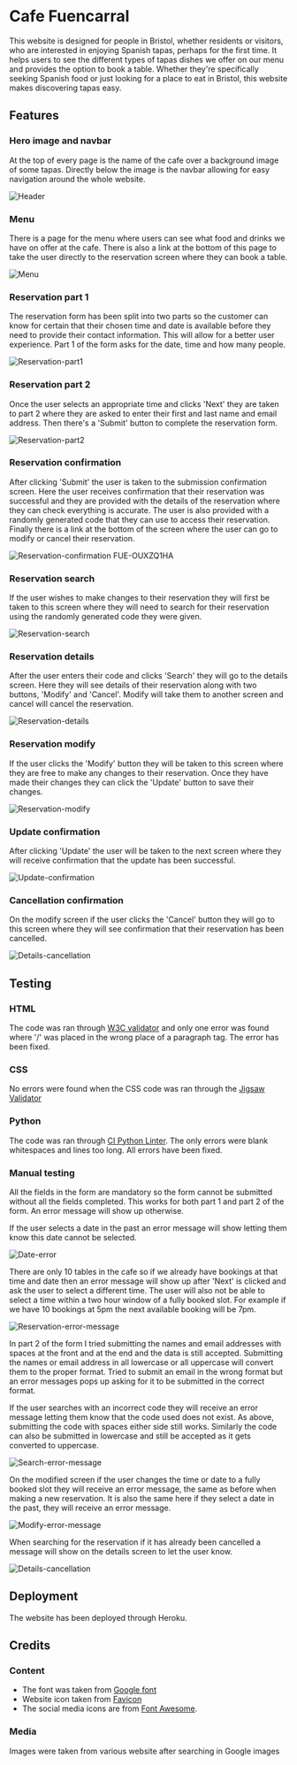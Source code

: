 # Cafe Fuencarral
This website is designed for people in Bristol, whether residents or visitors, who are interested in enjoying Spanish tapas, perhaps for the first time. It helps users to see the different types of tapas dishes we offer on our menu and provides the option to book a table. Whether they're specifically seeking Spanish food or just looking for a  place to eat in Bristol, this website makes discovering tapas easy.

## Features

### Hero image and navbar

At the top of every page is the name of the cafe over a background image of some tapas. Directly below the image is the navbar allowing for easy navigation around the whole website.

![Header](static/images/hero-image-navbar.png)

### Menu

There is a page for the menu where users can see what food and drinks we have on offer at the cafe. There is also a link at the bottom of this page to take the user directly to the reservation screen where they can book a table.

![Menu](static/images/menu.png)

### Reservation part 1

The reservation form has been split into two parts so the customer can know for certain that their chosen time and date is available before they need to provide their contact information. This will allow for a better user experience. Part 1 of the form asks for the date, time and how many people. 

![Reservation-part1](static/images/reservation-part1.png)

### Reservation part 2

Once the user selects an appropriate time and clicks 'Next' they are taken to part 2 where they are asked to enter their first and last name and email address. Then there's a 'Submit' button to complete the reservation form.

![Reservation-part2](static/images/reservation-part2.png)

### Reservation confirmation

After clicking 'Submit' the user is taken to the submission confirmation screen. Here the user receives confirmation that their reservation was successful and they are provided with the details of the reservation where they can check everything is accurate. The user is also provided with a randomly generated code that they can use to access their reservation. Finally there is a link at the bottom of the screen where the user can go to modify or cancel their reservation. 

![Reservation-confirmation](static/images/reservation-confirmation.png) FUE-OUXZQ1HA

### Reservation search

If the user wishes to make changes to their reservation they will first be taken to this screen where they will need to search for their reservation using the randomly generated code they were given. 

![Reservation-search](static/images/reservation-search.png)

### Reservation details

After the user enters their code and clicks 'Search' they will go to the details screen. Here they will see details of their reservation along with two buttons, 'Modify' and 'Cancel'. Modify will take them to another screen and cancel will cancel the reservation. 

![Reservation-details](static/images/reservation-details.png)

### Reservation modify

If the user clicks the 'Modify' button they will be taken to this screen where they are free to make any changes to their reservation. Once they have made their changes they can click the 'Update' button to save their changes. 

![Reservation-modify](static/images/reservation-modify.png)

### Update confirmation

After clicking 'Update' the user will be taken to the next screen where they will receive confirmation that the update has been successful.

![Update-confirmation](static/images/update-confirmation.png)

### Cancellation confirmation

On the modify screen if the user clicks the 'Cancel' button they will go to this screen where they will see confirmation that their reservation has been cancelled.

![Details-cancellation](static/images/details-cancellation.png)


## Testing

### HTML

The code was ran through [W3C validator](https://validator.w3.org/#validate_by_input) and only one error was found where '/' was placed in the wrong place of a paragraph tag. The error has been fixed.

### CSS

No errors were found when the CSS code was ran through the [Jigsaw Validator](https://jigsaw.w3.org/css-validator/#validate_by_input)

### Python

The code was ran through [CI Python Linter](https://pep8ci.herokuapp.com/). The only errors were blank whitespaces and lines too long. All errors have been fixed.

### Manual testing

All the fields in the form are mandatory so the form cannot be submitted without all the fields completed. This works for both part 1 and part 2 of the form. An error message will show up otherwise. 

If the user selects a date in the past an error message will show letting them know this date cannot be selected.

![Date-error](static/images/date-error.png)

There are only 10 tables in the cafe so if we already have bookings at that time and date then an error message will show up after 'Next' is clicked and ask the user to select a different time. The user will also not be able to select a time within a two hour window of a fully booked slot. For example if we have 10 bookings at 5pm the next available booking will be 7pm.

![Reservation-error-message](static/images/reservation-error-message.png)

In part 2 of the form I tried submitting the names and email addresses with spaces at the front and at the end and the data is still accepted. Submitting the names or email address in all lowercase or all uppercase will convert them to the proper format. Tried to submit an email in the wrong format but an error messages pops up asking for it to be submitted in the correct format.

If the user searches with an incorrect code they will receive an error message letting them know that the code used does not exist. As above, submitting the code with spaces either side still works. Similarly the code can also be submitted in lowercase and still be accepted as it gets converted to uppercase.

![Search-error-message](static/images/search-error-message.png)

On the modified screen if the user changes the time or date to a fully booked slot they will receive an error message, the same as before when making a new reservation. It is also the same here if they select a date in the past, they will receive an error message. 

![Modify-error-message](static/images/modify-error-message.png)

When searching for the reservation if it has already been cancelled a message will show on the details screen to let the user know.

![Details-cancellation](static/images/details-cancellation.png)


## Deployment

The website has been deployed through Heroku.


## Credits

### Content

 - The font was taken from [Google font](https://fonts.google.com/)
 - Website icon taken from [Favicon](https://favicon.io/)
 - The social media icons are from [Font Awesome](https://fontawesome.com/).

### Media

Images were taken from various website after searching in Google images
